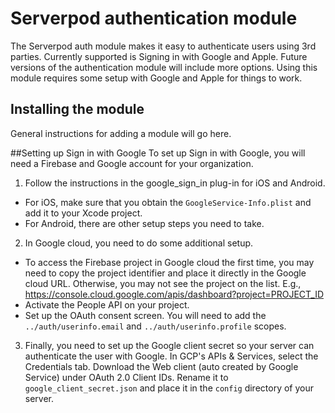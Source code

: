 # Serverpod authentication module
The Serverpod auth module makes it easy to authenticate users using 3rd parties. Currently supported is Signing in with Google and Apple. Future versions of the authentication module will include more options. Using this module requires some setup with Google and Apple for things to work.

## Installing the module
General instructions for adding a module will go here.

##Setting up Sign in with Google
To set up Sign in with Google, you will need a Firebase and Google account for your organization.

1. Follow the instructions in the google_sign_in plug-in for iOS and Android.
  - For iOS, make sure that you obtain the `GoogleService-Info.plist` and add it to your Xcode project.
  - For Android, there are other setup steps you need to take.
2. In Google cloud, you need to do some additional setup.
  - To access the Firebase project in Google cloud the first time, you may need to copy the project identifier and place it directly in the Google cloud URL. Otherwise, you may not see the project on the list. E.g., https://console.cloud.google.com/apis/dashboard?project=PROJECT_ID
  - Activate the People API on your project.
  - Set up the OAuth consent screen. You will need to add the `../auth/userinfo.email` and `../auth/userinfo.profile` scopes.
3. Finally, you need to set up the Google client secret so your server can authenticate the user with Google. In GCP's APIs & Services, select the Credentials tab. Download the Web client (auto created by Google Service) under OAuth 2.0 Client IDs. Rename it to `google_client_secret.json` and place it in the `config` directory of your server.
